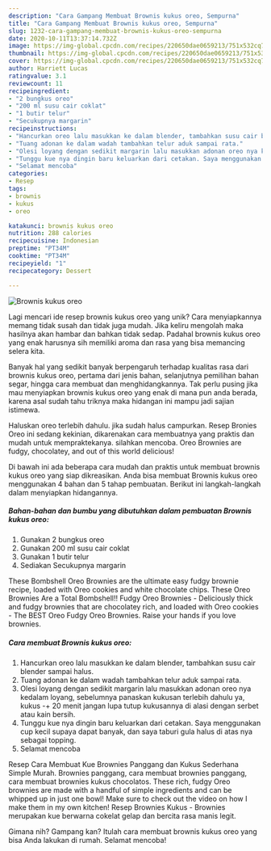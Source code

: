 ```yaml
---
description: "Cara Gampang Membuat Brownis kukus oreo, Sempurna"
title: "Cara Gampang Membuat Brownis kukus oreo, Sempurna"
slug: 1232-cara-gampang-membuat-brownis-kukus-oreo-sempurna
date: 2020-10-11T13:37:14.732Z
image: https://img-global.cpcdn.com/recipes/220650dae0659213/751x532cq70/brownis-kukus-oreo-foto-resep-utama.jpg
thumbnail: https://img-global.cpcdn.com/recipes/220650dae0659213/751x532cq70/brownis-kukus-oreo-foto-resep-utama.jpg
cover: https://img-global.cpcdn.com/recipes/220650dae0659213/751x532cq70/brownis-kukus-oreo-foto-resep-utama.jpg
author: Harriett Lucas
ratingvalue: 3.1
reviewcount: 11
recipeingredient:
- "2 bungkus oreo"
- "200 ml susu cair coklat"
- "1 butir telur"
- "Secukupnya margarin"
recipeinstructions:
- "Hancurkan oreo lalu masukkan ke dalam blender, tambahkan susu cair blender sampai halus."
- "Tuang adonan ke dalam wadah tambahkan telur aduk sampai rata."
- "Olesi loyang dengan sedikit margarin lalu masukkan adonan oreo nya kedalam loyang, sebelumnya panaskan kukusan terlebih dahulu ya, kukus -+ 20 menit jangan lupa tutup kukusannya di alasi dengan serbet atau kain bersih."
- "Tunggu kue nya dingin baru keluarkan dari cetakan. Saya menggunakan cup kecil supaya dapat banyak, dan saya taburi gula halus di atas nya sebagai topping."
- "Selamat mencoba"
categories:
- Resep
tags:
- brownis
- kukus
- oreo

katakunci: brownis kukus oreo 
nutrition: 288 calories
recipecuisine: Indonesian
preptime: "PT34M"
cooktime: "PT34M"
recipeyield: "1"
recipecategory: Dessert

---
```



![Brownis kukus oreo](https://img-global.cpcdn.com/recipes/220650dae0659213/751x532cq70/brownis-kukus-oreo-foto-resep-utama.jpg)

Lagi mencari ide resep brownis kukus oreo yang unik? Cara menyiapkannya memang tidak susah dan tidak juga mudah. Jika keliru mengolah maka hasilnya akan hambar dan bahkan tidak sedap. Padahal brownis kukus oreo yang enak harusnya sih memiliki aroma dan rasa yang bisa memancing selera kita.

Banyak hal yang sedikit banyak berpengaruh terhadap kualitas rasa dari brownis kukus oreo, pertama dari jenis bahan, selanjutnya pemilihan bahan segar, hingga cara membuat dan menghidangkannya. Tak perlu pusing jika mau menyiapkan brownis kukus oreo yang enak di mana pun anda berada, karena asal sudah tahu triknya maka hidangan ini mampu jadi sajian istimewa.

Haluskan oreo terlebih dahulu. jika sudah halus campurkan. Resep Bronies Oreo ini sedang kekinian, dikarenakan cara membuatnya yang praktis dan mudah untuk mempraktekanya. silahkan mencoba. Oreo Brownies are fudgy, chocolatey, and out of this world delicious!


Di bawah ini ada beberapa cara mudah dan praktis untuk membuat brownis kukus oreo yang siap dikreasikan. Anda bisa membuat Brownis kukus oreo menggunakan 4 bahan dan 5 tahap pembuatan. Berikut ini langkah-langkah dalam menyiapkan hidangannya.

<!--inarticleads1-->

##### Bahan-bahan dan bumbu yang dibutuhkan dalam pembuatan Brownis kukus oreo:

1. Gunakan 2 bungkus oreo
1. Gunakan 200 ml susu cair coklat
1. Gunakan 1 butir telur
1. Sediakan Secukupnya margarin


These Bombshell Oreo Brownies are the ultimate easy fudgy brownie recipe, loaded with Oreo cookies and white chocolate chips. These Oreo Brownies Are a Total Bombshell!! Fudgy Oreo Brownies - Deliciously thick and fudgy brownies that are chocolatey rich, and loaded with Oreo cookies - The BEST Oreo Fudgy Oreo Brownies. Raise your hands if you love brownies. 

<!--inarticleads2-->

##### Cara membuat Brownis kukus oreo:

1. Hancurkan oreo lalu masukkan ke dalam blender, tambahkan susu cair blender sampai halus.
1. Tuang adonan ke dalam wadah tambahkan telur aduk sampai rata.
1. Olesi loyang dengan sedikit margarin lalu masukkan adonan oreo nya kedalam loyang, sebelumnya panaskan kukusan terlebih dahulu ya, kukus -+ 20 menit jangan lupa tutup kukusannya di alasi dengan serbet atau kain bersih.
1. Tunggu kue nya dingin baru keluarkan dari cetakan. Saya menggunakan cup kecil supaya dapat banyak, dan saya taburi gula halus di atas nya sebagai topping.
1. Selamat mencoba


Resep Cara Membuat Kue Brownies Panggang dan Kukus Sederhana Simple Murah. Brownies panggang, cara membuat brownies panggang, cara membuat brownies kukus chocolatos. These rich, fudgy Oreo brownies are made with a handful of simple ingredients and can be whipped up in just one bowl! Make sure to check out the video on how I make them in my own kitchen! Resep Brownies Kukus - Brownies merupakan kue berwarna cokelat gelap dan bercita rasa manis legit. 

Gimana nih? Gampang kan? Itulah cara membuat brownis kukus oreo yang bisa Anda lakukan di rumah. Selamat mencoba!
